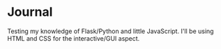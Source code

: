 # Journal
Testing my knowledge of Flask/Python and little JavaScript. I'll be using HTML and CSS for the interactive/GUI aspect.
